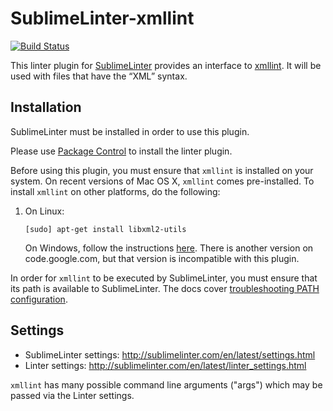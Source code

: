 SublimeLinter-xmllint
=========================

[![Build Status](https://travis-ci.org/SublimeLinter/SublimeLinter-xmllint.svg?branch=master)](https://travis-ci.org/SublimeLinter/SublimeLinter-xmllint)

This linter plugin for [SublimeLinter](https://github.com/SublimeLinter/SublimeLinter) provides an interface to [xmllint](http://xmlsoft.org/xmllint.html). It will be used with files that have the “XML” syntax.

## Installation
SublimeLinter must be installed in order to use this plugin. 

Please use [Package Control](https://packagecontrol.io) to install the linter plugin.

Before using this plugin, you must ensure that `xmllint` is installed on your system. On recent versions of Mac OS X, `xmllint` comes pre-installed. To install `xmllint` on other platforms, do the following:

1. On Linux:

     ```text
     [sudo] apt-get install libxml2-utils
     ```

   On Windows, follow the instructions [here](http://flowingmotion.jojordan.org/2011/10/08/3-steps-to-download-xmllint/). There is another version on code.google.com, but that version is incompatible with this plugin.

In order for `xmllint` to be executed by SublimeLinter, you must ensure that its path is available to SublimeLinter. The docs cover [troubleshooting PATH configuration](http://sublimelinter.com/en/latest/troubleshooting.html#finding-a-linter-executable).

## Settings
- SublimeLinter settings: http://sublimelinter.com/en/latest/settings.html
- Linter settings: http://sublimelinter.com/en/latest/linter_settings.html

`xmllint` has many possible command line arguments ("args") which may be passed via the Linter settings.

